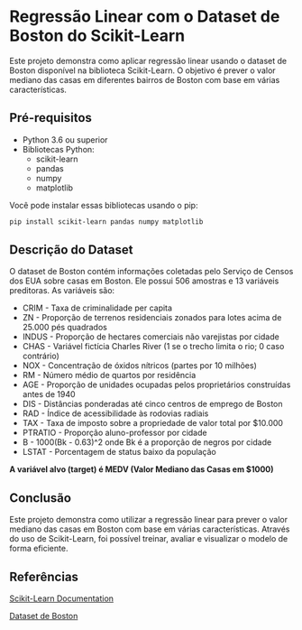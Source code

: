 # Regressão Linear com o Dataset de Boston do Scikit-Learn

Este projeto demonstra como aplicar regressão linear usando o dataset de Boston disponível na biblioteca Scikit-Learn. O objetivo é prever o valor mediano das casas em diferentes bairros de Boston com base em várias características.

## Pré-requisitos

- Python 3.6 ou superior
- Bibliotecas Python:
  - scikit-learn
  - pandas
  - numpy
  - matplotlib

Você pode instalar essas bibliotecas usando o pip:

```bash
pip install scikit-learn pandas numpy matplotlib
```

## Descrição do Dataset

O dataset de Boston contém informações coletadas pelo Serviço de Censos dos EUA sobre casas em Boston. Ele possui 506 amostras e 13 variáveis preditoras. As variáveis são:

* CRIM - Taxa de criminalidade per capita
* ZN - Proporção de terrenos residenciais zonados para lotes acima de 25.000 pés quadrados
* INDUS - Proporção de hectares comerciais não varejistas por cidade
* CHAS - Variável fictícia Charles River (1 se o trecho limita o rio; 0 caso contrário)
* NOX - Concentração de óxidos nítricos (partes por 10 milhões)
* RM - Número médio de quartos por residência
* AGE - Proporção de unidades ocupadas pelos proprietários construídas antes de 1940
* DIS - Distâncias ponderadas até cinco centros de emprego de Boston
* RAD - Índice de acessibilidade às rodovias radiais
* TAX - Taxa de imposto sobre a propriedade de valor total por $10.000
* PTRATIO - Proporção aluno-professor por cidade
* B - 1000(Bk - 0.63)^2 onde Bk é a proporção de negros por cidade
* LSTAT - Porcentagem de status baixo da população

  
**A variável alvo (target) é MEDV (Valor Mediano das Casas em $1000)**

## Conclusão
Este projeto demonstra como utilizar a regressão linear para prever o valor mediano das casas em Boston com base em várias características. Através do uso de Scikit-Learn, foi possível treinar, avaliar e visualizar o modelo de forma eficiente.

## Referências
[Scikit-Learn Documentation](https://scikit-learn.org/stable/index.html)

[Dataset de Boston](https://mirahari.github.io/boston/)
